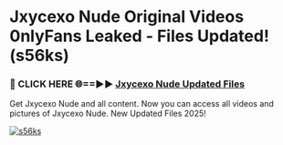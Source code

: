 # Jxycexo Nude Original Videos 0nlyFans Leaked - Files Updated! (s56ks)

<h3>🔴 CLICK HERE 🌐==►► <a href="https://tinyurl.com/52m3yx9h" rel="nofollow">Jxycexo Nude Updated Files</a></h3>

Get Jxycexo Nude and all content. Now you can access all videos and pictures of Jxycexo Nude. New Updated Files 2025!

[![s56ks](https://i.imgur.com/TnHtlc8.gif)](https://tinyurl.com/52m3yx9h)
